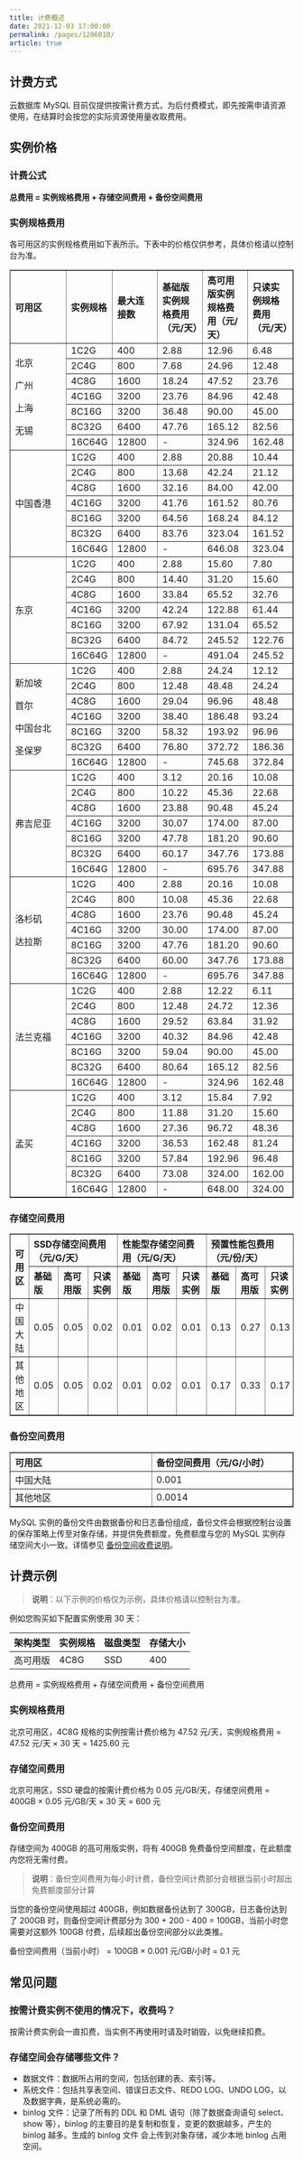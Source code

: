 ```yaml
---
title: 计费概述
date: 2021-12-03 17:00:00
permalink: /pages/1206010/
article: true
---
```



## 计费方式

云数据库 MySQL 目前仅提供按需计费方式，为后付费模式，即先按需申请资源使用，在结算时会按您的实际资源使用量收取费用。

## 实例价格

### 计费公式

**总费用 = 实例规格费用 + 存储空间费用 + 备份空间费用**

### 实例规格费用

各可用区的实例规格费用如下表所示。下表中的价格仅供参考，具体价格请以控制台为准。

<table width="95%" border="1" cellpadding="2" cellspacing="1">
	<thead align="left">
        <tr>
            <th width="20%">可用区</th>
            <th width="16%">实例规格</th>
            <th width="16%">最大连接数</th>
            <th width="16%">基础版实例规格费用（元/天）</th>
            <th width="16%">高可用版实例规格费用（元/天）</th>
            <th width="16%">只读实例规格费用（元/天）</th>
        </tr>
    </thead>
    <tbody align="left">
        <tr>
            <td rowspan="7">
                <p>北京</p>
                <p>广州</p>
                <p>上海</p>
                <p>无锡</p>
            </td>
            <td>1C2G</td>
            <td>400</td>
            <td>2.88</td>
            <td>12.96</td>
            <td>6.48</td>
        </tr>
    	<tr>
            <td>2C4G</td>
            <td>800</td>
            <td>7.68</td>
            <td>24.96</td>
            <td>12.48</td>
        </tr>
        <tr>
            <td>4C8G</td>
            <td>1600</td>
            <td>18.24</td>
            <td>47.52</td>
            <td>23.76</td>
        </tr>
        <tr>
            <td>4C16G</td>
            <td>3200</td>
            <td>23.76</td>
            <td>84.96</td>
            <td>42.48</td>
        </tr>
        <tr>
            <td>8C16G</td>
            <td>3200</td>
            <td>36.48</td>
            <td>90.00</td>
            <td>45.00</td>
        </tr>
        <tr>
            <td>8C32G</td>
            <td>6400</td>
            <td>47.76</td>
            <td>165.12</td>
            <td>82.56</td>
        </tr>
        <tr>
            <td>16C64G</td>
            <td>12800</td>
            <td>-</td>
            <td>324.96</td>
            <td>162.48</td>
        </tr>
        <tr>
            <td rowspan="7">
                <p>中国香港</p>
            </td>
            <td>1C2G</td>
            <td>400</td>
            <td>2.88</td>
            <td>20.88</td>
            <td>10.44</td>
        </tr>
    	<tr>
            <td>2C4G</td>
            <td>800</td>
            <td>13.68</td>
            <td>42.24</td>
            <td>21.12</td>
        </tr>
        <tr>
            <td>4C8G</td>
            <td>1600</td>
            <td>32.16</td>
            <td>84.00</td>
            <td>42.00</td>
        </tr>
        <tr>
            <td>4C16G</td>
            <td>3200</td>
            <td>41.76</td>
            <td>161.52</td>
            <td>80.76</td>
        </tr>
        <tr>
            <td>8C16G</td>
            <td>3200</td>
            <td>64.56</td>
            <td>168.24</td>
            <td>84.12</td>
        </tr>
        <tr>
            <td>8C32G</td>
            <td>6400</td>
            <td>83.76</td>
            <td>323.04</td>
            <td>161.52</td>
        </tr>
        <tr>
            <td>16C64G</td>
            <td>12800</td>
            <td>-</td>
            <td>646.08</td>
            <td>323.04</td>
        </tr>
        <tr>
            <td rowspan="7">
                <p>东京</p>
            </td>
            <td>1C2G</td>
            <td>400</td>
            <td>2.88</td>
            <td>15.60</td>
            <td>7.80</td>
        </tr>
    	<tr>
            <td>2C4G</td>
            <td>800</td>
            <td>14.40</td>
            <td>31.20</td>
            <td>15.60</td>
        </tr>
        <tr>
            <td>4C8G</td>
            <td>1600</td>
            <td>33.84</td>
            <td>65.52</td>
            <td>32.76</td>
        </tr>
        <tr>
            <td>4C16G</td>
            <td>3200</td>
            <td>42.24</td>
            <td>122.88</td>
            <td>61.44</td>
        </tr>
        <tr>
            <td>8C16G</td>
            <td>3200</td>
            <td>67.92</td>
            <td>131.04</td>
            <td>65.52</td>
        </tr>
        <tr>
            <td>8C32G</td>
            <td>6400</td>
            <td>84.72</td>
            <td>245.52</td>
            <td>122.76</td>
        </tr>
        <tr>
            <td>16C64G</td>
            <td>12800</td>
            <td>-</td>
            <td>491.04</td>
            <td>245.52</td>
        </tr>
        <tr>
            <td rowspan="7">
                <p>新加坡</p>
                <p>首尔</p>
                <p>中国台北</p>
                <p>圣保罗</p>
            </td>
            <td>1C2G</td>
            <td>400</td>
            <td>2.88</td>
            <td>24.24</td>
            <td>12.12</td>
        </tr>
    	<tr>
            <td>2C4G</td>
            <td>800</td>
            <td>12.48</td>
            <td>48.48</td>
            <td>24.24</td>
        </tr>
        <tr>
            <td>4C8G</td>
            <td>1600</td>
            <td>29.04</td>
            <td>96.96</td>
            <td>48.48</td>
        </tr>
        <tr>
            <td>4C16G</td>
            <td>3200</td>
            <td>38.40</td>
            <td>186.48</td>
            <td>93.24</td>
        </tr>
        <tr>
            <td>8C16G</td>
            <td>3200</td>
            <td>58.32</td>
            <td>193.92</td>
            <td>96.96</td>
        </tr>
        <tr>
            <td>8C32G</td>
            <td>6400</td>
            <td>76.80</td>
            <td>372.72</td>
            <td>186.36</td>
        </tr>
        <tr>
            <td>16C64G</td>
            <td>12800</td>
            <td>-</td>
            <td>745.68</td>
            <td>372.84</td>
        </tr>
        <tr>
            <td rowspan="7">
                <p>弗吉尼亚</p>
            </td>
            <td>1C2G</td>
            <td>400</td>
            <td>3.12</td>
            <td>20.16</td>
            <td>10.08</td>
        </tr>
    	<tr>
            <td>2C4G</td>
            <td>800</td>
            <td>10.22</td>
            <td>45.36</td>
            <td>22.68</td>
        </tr>
        <tr>
            <td>4C8G</td>
            <td>1600</td>
            <td>23.88</td>
            <td>90.48</td>
            <td>45.24</td>
        </tr>
        <tr>
            <td>4C16G</td>
            <td>3200</td>
            <td>30.07</td>
            <td>174.00</td>
            <td>87.00</td>
        </tr>
        <tr>
            <td>8C16G</td>
            <td>3200</td>
            <td>47.78</td>
            <td>181.20</td>
            <td>90.60</td>
        </tr>
        <tr>
            <td>8C32G</td>
            <td>6400</td>
            <td>60.17</td>
            <td>347.76</td>
            <td>173.88</td>
        </tr>
        <tr>
            <td>16C64G</td>
            <td>12800</td>
            <td>-</td>
            <td>695.76</td>
            <td>347.88</td>
        </tr>
        <tr>
            <td rowspan="7">
                <p>洛杉矶</p>
                <p>达拉斯</p>
            </td>
            <td>1C2G</td>
            <td>400</td>
            <td>2.88</td>
            <td>20.16</td>
            <td>10.08</td>
        </tr>
    	<tr>
            <td>2C4G</td>
            <td>800</td>
            <td>10.08</td>
            <td>45.36</td>
            <td>22.68</td>
        </tr>
        <tr>
            <td>4C8G</td>
            <td>1600</td>
            <td>23.76</td>
            <td>90.48</td>
            <td>45.24</td>
        </tr>
        <tr>
            <td>4C16G</td>
            <td>3200</td>
            <td>30.00</td>
            <td>174.00</td>
            <td>87.00</td>
        </tr>
        <tr>
            <td>8C16G</td>
            <td>3200</td>
            <td>47.76</td>
            <td>181.20</td>
            <td>90.60</td>
        </tr>
        <tr>
            <td>8C32G</td>
            <td>6400</td>
            <td>60.00</td>
            <td>347.76</td>
            <td>173.88</td>
        </tr>
        <tr>
            <td>16C64G</td>
            <td>12800</td>
            <td>-</td>
            <td>695.76</td>
            <td>347.88</td>
        </tr>
        <tr>
            <td rowspan="7">
                <p>法兰克福</p>
            </td>
            <td>1C2G</td>
            <td>400</td>
            <td>2.88</td>
            <td>12.22</td>
            <td>6.11</td>
        </tr>
    	<tr>
            <td>2C4G</td>
            <td>800</td>
            <td>12.48</td>
            <td>24.72</td>
            <td>12.36</td>
        </tr>
        <tr>
            <td>4C8G</td>
            <td>1600</td>
            <td>29.52</td>
            <td>63.84</td>
            <td>31.92</td>
        </tr>
        <tr>
            <td>4C16G</td>
            <td>3200</td>
            <td>40.32</td>
            <td>84.96</td>
            <td>42.48</td>
        </tr>
        <tr>
            <td>8C16G</td>
            <td>3200</td>
            <td>59.04</td>
            <td>90.00</td>
            <td>45.00</td>
        </tr>
        <tr>
            <td>8C32G</td>
            <td>6400</td>
            <td>80.64</td>
            <td>165.12</td>
            <td>82.56</td>
        </tr>
        <tr>
            <td>16C64G</td>
            <td>12800</td>
            <td>-</td>
            <td>324.96</td>
            <td>162.48</td>
        </tr>
        <tr>
            <td rowspan="7">
                <p>孟买</p>
            </td>
            <td>1C2G</td>
            <td>400</td>
            <td>3.12</td>
            <td>15.84</td>
            <td>7.92</td>
        </tr>
    	<tr>
            <td>2C4G</td>
            <td>800</td>
            <td>11.88</td>
            <td>31.20</td>
            <td>15.60</td>
        </tr>
        <tr>
            <td>4C8G</td>
            <td>1600</td>
            <td>27.36</td>
            <td>96.72</td>
            <td>48.36</td>
        </tr>
        <tr>
            <td>4C16G</td>
            <td>3200</td>
            <td>36.53</td>
            <td>162.48</td>
            <td>81.24</td>
        </tr>
        <tr>
            <td>8C16G</td>
            <td>3200</td>
            <td>57.84</td>
            <td>192.96</td>
            <td>96.48</td>
        </tr>
        <tr>
            <td>8C32G</td>
            <td>6400</td>
            <td>73.08</td>
            <td>324.00</td>
            <td>162.00</td>
        </tr>
        <tr>
            <td>16C64G</td>
            <td>12800</td>
            <td>-</td>
            <td>648.00</td>
            <td>324.00</td>
        </tr>
    </tbody>
</table>


### 存储空间费用

<table width="95%" border="1" cellpadding="2" cellspacing="1">
	<thead align="left">
        <tr>
            <th width="10%" rowspan="2">可用区</th>
            <th width="30%" colspan="3">SSD存储空间费用（元/G/天）</th>
            <th width="30%" colspan="3">性能型存储空间费用（元/G/天）</th>
            <th width="30%" colspan="3">预置性能包费用（元/份/天）</th>
        </tr>
        <tr>
            <th>基础版</th>
            <th>高可用版</th>
			<th>只读实例</th>
            <th>基础版</th>
            <th>高可用版</th>
			<th>只读实例</th>
            <th>基础版</th>
            <th>高可用版</th>
			<th>只读实例</th>
        </tr>
    </thead>
    <tbody align="left">
        <tr>
            <td>中国大陆</td>
            <td>0.05</td>
            <td>0.05</td>
            <td>0.02</td>
            <td>0.01</td>
            <td>0.02</td>
            <td>0.01</td>
            <td>0.13</td>
            <td>0.27</td>
            <td>0.13</td>
        </tr>
        <tr>
            <td>其他地区</td>
            <td>0.05</td>
            <td>0.05</td>
            <td>0.02</td>
            <td>0.01</td>
            <td>0.02</td>
            <td>0.01</td>
            <td>0.17</td>
            <td>0.33</td>
            <td>0.17</td>
        </tr>
    </tbody>
</table>


### 备份空间费用

<table width="95%" border="1" cellpadding="2" cellspacing="1">
	<thead>
        <tr>
            <th align="left" width="20%">可用区</th>
            <th align="left" width="20%">备份空间费用（元/G/小时）</th>
        </tr>
    </thead>
    <tbody>
        <tr>
            <td>中国大陆</td>
            <td>0.001</td>
        </tr>
        <tr>
            <td>其他地区</td>
            <td>0.0014</td>
        </tr>
    </tbody>
</table>

MySQL 实例的备份文件由数据备份和日志备份组成，备份文件会根据控制台设置的保存策略上传至对象存储，并提供免费额度，免费额度与您的 MySQL 实例存储空间大小一致。详情参见 [备份空间收费说明](./05.备份空间收费说明.md)。

## 计费示例

> **说明**：以下示例的价格仅为示例，具体价格请以控制台为准。

例如您购买如下配置实例使用 30 天：

| 架构类型 | 实例规格 | 磁盘类型 | 存储大小 |
| -------- | -------- | -------- | -------- |
| 高可用版   | 4C8G     | SSD      | 400      |

总费用 = 实例规格费用 + 存储空间费用 + 备份空间费用

### 实例规格费用

北京可用区，4C8G 规格的实例按需计费价格为 47.52 元/天，实例规格费用 = 47.52 元/天 × 30 天 = 1425.60 元

### 存储空间费用

北京可用区，SSD 硬盘的按需计费价格为 0.05 元/GB/天，存储空间费用 = 400GB × 0.05 元/GB/天 × 30 天 = 600 元

### 备份空间费用

存储空间为 400GB 的高可用版实例，将有 400GB 免费备份空间额度，在此额度内您将无需付费。

> **说明**：备份空间费用为每小时计费，备份空间计费部分会根据当前小时超出免费额度部分计算

当您的备份空间使用超过 400GB，例如数据备份达到了 300GB，日志备份达到了 200GB 时，则备份空间计费部分为 300 + 200 - 400 = 100GB，当前小时您需要对这额外 100GB 付费，后续超出备份空间部分以此类推。

备份空间费用（当前小时） = 100GB × 0.001 元/GB/小时 = 0.1 元

## 常见问题

### 按需计费实例不使用的情况下，收费吗？

按需计费实例会一直扣费，当实例不再使用时请及时销毁，以免继续扣费。

### 存储空间会存储哪些文件？

- 数据文件：数据所占用的空间，包括创建的表、索引等。
- 系统文件：包括共享表空间、错误日志文件、REDO LOG、UNDO LOG，以及数据字典，是系统必需的。
- binlog 文件：记录了所有的 DDL 和 DML 语句（除了数据查询语句 select、show 等），binlog 的主要目的是复制和恢复，变更的数据越多，产生的 binlog 越多。生成的 binlog 文件 会上传到对象存储，减少本地 binlog 占用空间。
